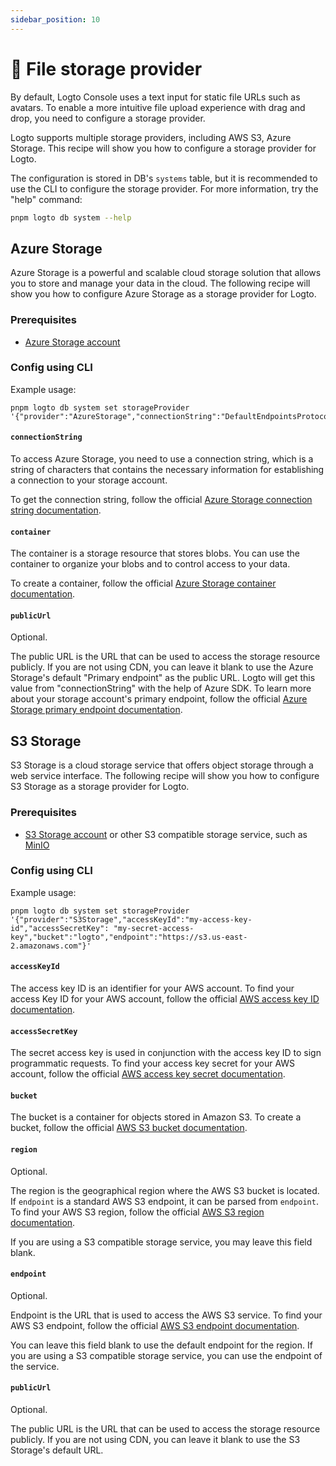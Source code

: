 ```yaml
---
sidebar_position: 10
---
```


<head>
  <link rel="canonical" href="https://docs.logto.io/logto-oss/file-storage-provider/" />
</head>

# 💾 File storage provider

By default, Logto Console uses a text input for static file URLs such as avatars. To enable a more intuitive file upload experience with drag and drop, you need to configure a storage provider.

Logto supports multiple storage providers, including AWS S3, Azure Storage. This recipe will show you how to configure a storage provider for Logto.

The configuration is stored in DB's `systems` table, but it is recommended to use the CLI to configure the storage provider. For more information, try the "help" command:

```sh
pnpm logto db system --help
```

## Azure Storage

Azure Storage is a powerful and scalable cloud storage solution that allows you to store and manage your data in the cloud. The following recipe will show you how to configure Azure Storage as a storage provider for Logto.

### Prerequisites

- [Azure Storage account](https://docs.microsoft.com/en-us/azure/storage/common/storage-account-overview)

### Config using CLI

Example usage:

```
pnpm logto db system set storageProvider '{"provider":"AzureStorage","connectionString":"DefaultEndpointsProtocol=https;AccountName=logto;AccountKey=oRhfTBHOHiBxxxxxxxxxxxxxxxxZ0se6XROftl/Xrow==;EndpointSuffix=core.windows.net","container":"logto"}'
```

#### `connectionString`

To access Azure Storage, you need to use a connection string, which is a string of characters that contains the necessary information for establishing a connection to your storage account.

To get the connection string, follow the official [Azure Storage connection string documentation](https://docs.microsoft.com/en-us/azure/storage/common/storage-configure-connection-string).

#### `container`

The container is a storage resource that stores blobs. You can use the container to organize your blobs and to control access to your data.

To create a container, follow the official [Azure Storage container documentation](https://docs.microsoft.com/en-us/azure/storage/blobs/storage-blobs-introduction#containers).

#### `publicUrl`

Optional.

The public URL is the URL that can be used to access the storage resource publicly. If you are not using CDN, you can leave it blank to use the Azure Storage's default "Primary endpoint" as the public URL. Logto will get this value from "connectionString" with the help of Azure SDK. To learn more about your storage account's primary endpoint, follow the official [Azure Storage primary endpoint documentation](https://docs.microsoft.com/en-us/azure/storage/common/storage-account-overview#primary-endpoints).

## S3 Storage

S3 Storage is a cloud storage service that offers object storage through a web service interface. The following recipe will show you how to configure S3 Storage as a storage provider for Logto.

### Prerequisites

- [S3 Storage account](https://docs.aws.amazon.com/AmazonS3/latest/userguide/creating-buckets.html) or other S3 compatible storage service, such as [MinIO](https://min.io/)

### Config using CLI

Example usage:

```
pnpm logto db system set storageProvider '{"provider":"S3Storage","accessKeyId":"my-access-key-id","accessSecretKey": "my-secret-access-key","bucket":"logto","endpoint":"https://s3.us-east-2.amazonaws.com"}'
```

#### `accessKeyId`

The access key ID is an identifier for your AWS account. To find your access Key ID for your AWS account, follow the official [AWS access key ID documentation](https://docs.aws.amazon.com/IAM/latest/UserGuide/id_credentials_access-keys.html#Using_CreateAccessKey).

#### `accessSecretKey`

The secret access key is used in conjunction with the access key ID to sign programmatic requests. To find your access key secret for your AWS account, follow the official [AWS access key secret documentation](https://docs.aws.amazon.com/IAM/latest/UserGuide/id_credentials_access-keys.html#Using_CreateAccessKey).

#### `bucket`

The bucket is a container for objects stored in Amazon S3. To create a bucket, follow the official [AWS S3 bucket documentation](https://docs.aws.amazon.com/AmazonS3/latest/userguide/creating-buckets.html).

#### `region`

Optional.

The region is the geographical region where the AWS S3 bucket is located. If `endpoint` is a standard AWS S3 endpoint, it can be parsed from `endpoint`. To find your AWS S3 region, follow the official [AWS S3 region documentation](https://docs.aws.amazon.com/general/latest/gr/s3.html).

If you are using a S3 compatible storage service, you may leave this field blank.

#### `endpoint`

Optional.

Endpoint is the URL that is used to access the AWS S3 service. To find your AWS S3 endpoint, follow the official [AWS S3 endpoint documentation](https://docs.aws.amazon.com/general/latest/gr/s3.html).

You can leave this field blank to use the default endpoint for the region. If you are using a S3 compatible storage service, you can use the endpoint of the service.

#### `publicUrl`

Optional.

The public URL is the URL that can be used to access the storage resource publicly. If you are not using CDN, you can leave it blank to use the S3 Storage's default URL.
